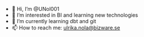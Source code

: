 - 👋 Hi, I’m @UNol001
- 👀 I’m interested in BI and learning new technologies
- 🌱 I’m currently learning dbt and git
- 📫 How to reach me: ulrika.nola@bizware.se

<!---
UNol001/UNol001 is a ✨ special ✨ repository because its `README.md` (this file) appears on your GitHub profile.
You can click the Preview link to take a look at your changes.
--->
